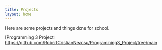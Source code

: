 ```yaml
---
title: Projects
layout: home
---
```


Here are some projects and things done for school.

[Programming 3 Project] https://github.com/RobertCristianNeacsu/Programming3_Project/tree/main
